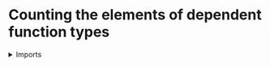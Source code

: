#  Counting the elements of dependent function types

<details><summary>Imports</summary>
```agda
module univalent-combinatorics.dependent-function-types where

open import elementary-number-theory.natural-numbers

open import foundation.coproduct-types
open import foundation.dependent-pair-types
open import foundation.functions
open import foundation.functoriality-dependent-function-types
open import foundation.propositional-truncations
open import foundation.unit-type
open import foundation.universal-property-coproduct-types
open import foundation.universal-property-empty-type
open import foundation.universal-property-unit-type
open import foundation.universe-levels

open import univalent-combinatorics.cartesian-product-types
open import univalent-combinatorics.counting
open import univalent-combinatorics.finite-choice
open import univalent-combinatorics.finite-types
open import univalent-combinatorics.standard-finite-types
```
</details>

## Idea

Dependent products of finite types indexed by a finite type are finite.

## Properties

### Counting dependent products indexed by standard finite types

If the elements of `A` can be counted and if for each `x : A` the elements of `B x` can be counted, then the elements of `Π A B` can be counted.

```agda
count-Π-Fin :
  {l1 : Level} (k : ℕ) {B : Fin k → UU l1} →
  ((x : Fin k) → count (B x)) → count ((x : Fin k) → B x)
count-Π-Fin {l1} zero-ℕ {B} e =
  count-is-contr (dependent-universal-property-empty' B)
count-Π-Fin {l1} (succ-ℕ k) {B} e =
  count-equiv'
    ( equiv-dependent-universal-property-coprod B)
    ( count-prod
      ( count-Π-Fin k (λ x → e (inl x)))
      ( count-equiv'
        ( equiv-dependent-universal-property-unit (B ∘ inr))
        ( e (inr star))))
```

### Counting on dependent function types

```agda
count-Π :
  {l1 l2 : Level} {A : UU l1} {B : A → UU l2} →
  count A → ((x : A) → count (B x)) → count ((x : A) → B x)
count-Π {l1} {l2} {A} {B} e f =
  count-equiv'
    ( equiv-precomp-Π (equiv-count e) B)
    ( count-Π-Fin (number-of-elements-count e) (λ x → f (map-equiv-count e x)))
```

### Finiteness of dependent function types

```agda
abstract
  is-finite-Π :
    {l1 l2 : Level} {A : UU l1} {B : A → UU l2} →
    is-finite A → ((x : A) → is-finite (B x)) → is-finite ((x : A) → B x)
  is-finite-Π {l1} {l2} {A} {B} f g =
    apply-universal-property-trunc-Prop f
      ( is-finite-Prop ((x : A) → B x))
      ( λ e →
        apply-universal-property-trunc-Prop
          ( finite-choice f g)
          ( is-finite-Prop ((x : A) → B x))
          ( λ h → unit-trunc-Prop (count-Π e h)))

Π-𝔽 : {l1 l2 : Level} (A : 𝔽 l1) (B : type-𝔽 A → 𝔽 l2) → 𝔽 (l1 ⊔ l2)
pr1 (Π-𝔽 A B) = (x : type-𝔽 A) → type-𝔽 (B x)
pr2 (Π-𝔽 A B) = is-finite-Π (is-finite-type-𝔽 A) (λ x → is-finite-type-𝔽 (B x))
```
